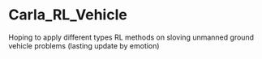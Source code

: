 # Carla_RL_Vehicle
Hoping to apply different types RL methods on sloving unmanned ground vehicle problems (lasting update by emotion)  
